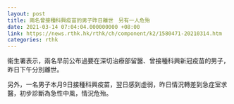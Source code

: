 ```yaml
---
layout: post
title: 兩名曾接種科興疫苗的男子昨日離世　另有一人危殆　
date: 2021-03-14 07:04:04.000000000 +08:00
link: https://news.rthk.hk/rthk/ch/component/k2/1580471-20210314.htm
categories: rthk
---
```


衞生署表示，兩名早前公布過要在深切治療部留醫、曾接種科興新冠疫苗的男子，昨日下午分別離世。

另外，一名男子本月9日接種科興疫苗，翌日感到虛弱，昨日情況轉差到急症室求醫，初步診斷為急性中風，情況危殆。
